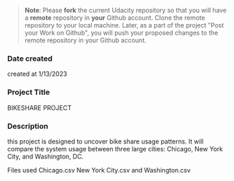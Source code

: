 >**Note**: Please **fork** the current Udacity repository so that you will have a **remote** repository in **your** Github account. Clone the remote repository to your local machine. Later, as a part of the project "Post your Work on Github", you will push your proposed changes to the remote repository in your Github account.

### Date created
created at 1/13/2023

### Project Title
BIKESHARE PROJECT
### Description
this project is designed to uncover bike share usage patterns. It will compare the system usage between three large cities: Chicago, New York City, and Washington, DC.

Files used
Chicago.csv
New York City.csv
and Washington.csv
